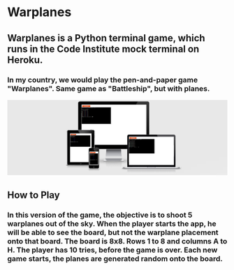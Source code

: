 # Warplanes

## Warplanes is a Python terminal game, which runs in the Code Institute mock terminal on Heroku.
### In my country, we would play the pen-and-paper game "Warplanes". Same game as "Battleship", but with planes. 

![Responsive Image](/images/Untitled.jpg)

## How to Play

### In this version of the game, the objective is to shoot 5 warplanes out of the sky. When the player starts the app, he will be able to see the board, but not the warplane placement onto that board. The board is 8x8. Rows 1 to 8 and columns A to H. The player has 10 tries, before the game is over. Each new game starts, the planes are generated random onto the board. 